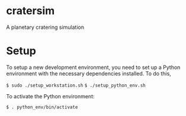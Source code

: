 cratersim
=========

A planetary cratering simulation

Setup
=========
To setup a new development environment, you need to set up a Python environment
with the necessary dependencies installed. To do this,

`$ sudo ./setup_workstation.sh`
`$ ./setup_python_env.sh`

To activate the Python environment:

`$ . python_env/bin/activate`



